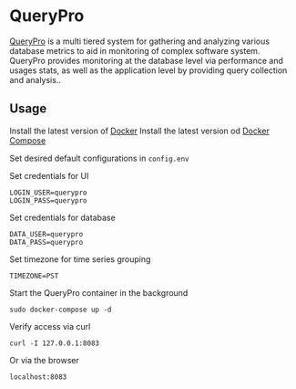 QueryPro 
===========

[QueryPro](http://jessesnet.com/portfolio) is a multi tiered system for gathering and analyzing various database metrics to aid in monitoring of complex software system.  QueryPro provides monitoring at the database level via performance and usages stats, as well as the application level by providing query collection and analysis..

Usage
-----

Install the latest version of [Docker](https://docs.docker.com/installation/ubuntulinux/)
Install the latest version od [Docker Compose](https://docs.docker.com/compose/install/)

Set desired default configurations in ```config.env```

Set credentials for UI
```
LOGIN_USER=querypro
LOGIN_PASS=querypro
```

Set credentials for database
```
DATA_USER=querypro
DATA_PASS=querypro
```

Set timezone for time series grouping
```
TIMEZONE=PST
```

Start the QueryPro container in the background
```
sudo docker-compose up -d
```

Verify access via curl
```
curl -I 127.0.0.1:8083
```

Or via the browser
```
localhost:8083
```
